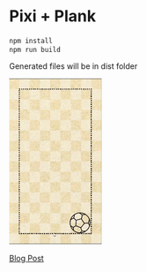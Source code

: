 # Pixi + Plank
```
npm install 
npm run build
```
Generated files will be in dist folder

![](plankBall.gif)

[Blog Post](https://myunitynotes.wordpress.com/2020/01/02/plank-js-pixi-js/)
